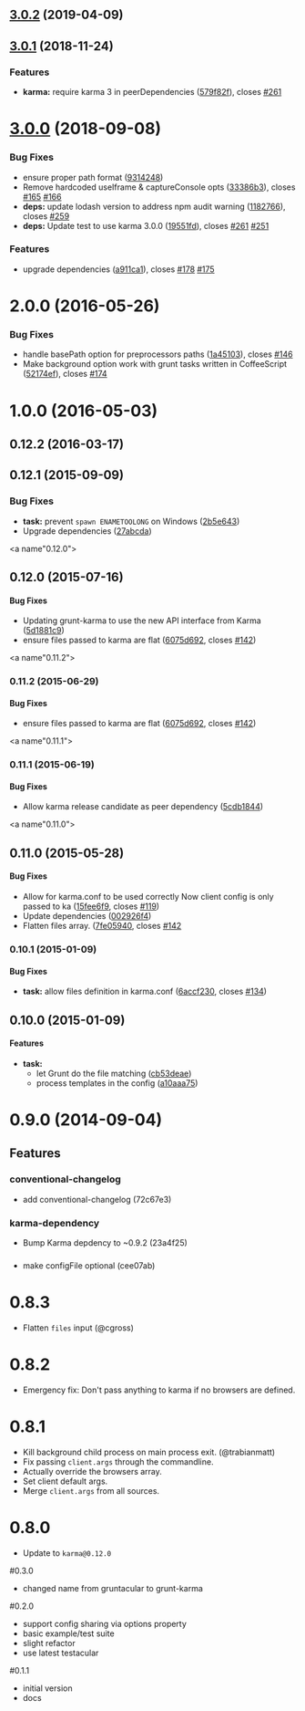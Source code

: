 <a name="3.0.2"></a>
## [3.0.2](https://github.com/karma-runner/grunt-karma/compare/v3.0.1...v3.0.2) (2019-04-09)



<a name="3.0.1"></a>
## [3.0.1](https://github.com/karma-runner/grunt-karma/compare/v3.0.0...v3.0.1) (2018-11-24)


### Features

* **karma:** require karma 3 in peerDependencies ([579f82f](https://github.com/karma-runner/grunt-karma/commit/579f82f)), closes [#261](https://github.com/karma-runner/grunt-karma/issues/261)



<a name="3.0.0"></a>
# [3.0.0](https://github.com/karma-runner/grunt-karma/compare/v2.0.0...v3.0.0) (2018-09-08)


### Bug Fixes

* ensure proper path format ([9314248](https://github.com/karma-runner/grunt-karma/commit/9314248))
* Remove hardcoded useIframe & captureConsole opts ([33386b3](https://github.com/karma-runner/grunt-karma/commit/33386b3)), closes [#165](https://github.com/karma-runner/grunt-karma/issues/165) [#166](https://github.com/karma-runner/grunt-karma/issues/166)
* **deps:** update lodash version to address npm audit warning ([1182766](https://github.com/karma-runner/grunt-karma/commit/1182766)), closes [#259](https://github.com/karma-runner/grunt-karma/issues/259)
* **deps:** Update test to use karma 3.0.0 ([19551fd](https://github.com/karma-runner/grunt-karma/commit/19551fd)), closes [#261](https://github.com/karma-runner/grunt-karma/issues/261) [#251](https://github.com/karma-runner/grunt-karma/issues/251)


### Features

* upgrade dependencies ([a911ca1](https://github.com/karma-runner/grunt-karma/commit/a911ca1)), closes [#178](https://github.com/karma-runner/grunt-karma/issues/178) [#175](https://github.com/karma-runner/grunt-karma/issues/175)



<a name="2.0.0"></a>
# 2.0.0 (2016-05-26)


### Bug Fixes

* handle basePath option for preprocessors paths ([1a45103](https://github.com/karma-runner/grunt-karma/commit/1a45103)), closes [#146](https://github.com/karma-runner/grunt-karma/issues/146)
* Make background option work with grunt tasks written in CoffeeScript ([52174ef](https://github.com/karma-runner/grunt-karma/commit/52174ef)), closes [#174](https://github.com/karma-runner/grunt-karma/issues/174)



<a name="1.0.0"></a>
# 1.0.0 (2016-05-03)




<a name="0.12.2"></a>
## 0.12.2 (2016-03-17)




<a name="0.12.1"></a>
## 0.12.1 (2015-09-09)


### Bug Fixes

* **task:** prevent `spawn ENAMETOOLONG` on Windows ([2b5e643](https://github.com/karma-runner/grunt-karma/commit/2b5e643))
* Upgrade dependencies ([27abcda](https://github.com/karma-runner/grunt-karma/commit/27abcda))



<a name"0.12.0"></a>
## 0.12.0 (2015-07-16)


#### Bug Fixes

* Updating grunt-karma to use the new API interface from Karma ([5d1881c9](https://github.com/karma-runner/grunt-karma/commit/5d1881c9))
* ensure files passed to karma are flat ([6075d692](https://github.com/karma-runner/grunt-karma/commit/6075d692), closes [#142](https://github.com/karma-runner/grunt-karma/issues/142))


<a name"0.11.2"></a>
### 0.11.2 (2015-06-29)


#### Bug Fixes

* ensure files passed to karma are flat ([6075d692](https://github.com/karma-runner/grunt-karma/commit/6075d692), closes [#142](https://github.com/karma-runner/grunt-karma/issues/142))


<a name"0.11.1"></a>
### 0.11.1 (2015-06-19)


#### Bug Fixes

* Allow karma release candidate as peer dependency ([5cdb1844](https://github.com/karma-runner/grunt-karma/commit/5cdb1844))


<a name"0.11.0"></a>
## 0.11.0 (2015-05-28)


#### Bug Fixes

* Allow for karma.conf to be used correctly Now client config is only passed to ka ([15fee6f9](https://github.com/karma-runner/grunt-karma/commit/15fee6f9), closes [#119](https://github.com/karma-runner/grunt-karma/issues/119))
* Update dependencies ([002926f4](https://github.com/karma-runner/grunt-karma/commit/002926f4))
* Flatten files array. ([7fe05940](https://github.com/karma-runner/grunt-karma/commit/7fe05940), closes [#142](https://github.com/karma-runner/grunt-karma/issues/142)


<a name="0.10.1"></a>
### 0.10.1 (2015-01-09)


#### Bug Fixes

* **task:** allow files definition in karma.conf ([6accf230](https://github.com/karma-runner/grunt-karma/commit/6accf230ce3eb945627709cc80fe3eafc82b9944), closes [#134](https://github.com/karma-runner/grunt-karma/issues/134))


<a name="0.10.0"></a>
## 0.10.0 (2015-01-09)


#### Features

* **task:**
  * let Grunt do the file matching ([cb53deae](https://github.com/karma-runner/grunt-karma/commit/cb53deaef6da756be55e35c7d9fa57b84afda2ed))
  * process templates in the config ([a10aaa75](https://github.com/karma-runner/grunt-karma/commit/a10aaa7548267ab035f8f4689eb54b2ead9245ef))


# 0.9.0 (2014-09-04)

## Features
### conventional-changelog

* add conventional-changelog (72c67e3)

### karma-dependency

* Bump Karma depdency to ~0.9.2 (23a4f25)

###

* make configFile optional (cee07ab)




# 0.8.3
* Flatten `files` input (@cgross)

# 0.8.2
* Emergency fix: Don't pass anything to karma if no browsers are defined.

# 0.8.1
* Kill background child process on main process exit. (@trabianmatt)
* Fix passing `client.args` through the commandline.
* Actually override the browsers array.
* Set client default args.
* Merge `client.args` from all sources.

# 0.8.0
* Update to `karma@0.12.0`

#0.3.0
* changed name from gruntacular to grunt-karma

#0.2.0
* support config sharing via options property
* basic example/test suite
* slight refactor
* use latest testacular

#0.1.1
* initial version
* docs
